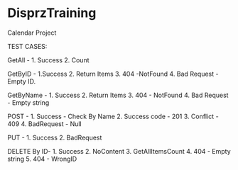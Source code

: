 # DisprzTraining
Calendar Project


TEST CASES:

GetAll - 
	1. Success
	2. Count

GetByID - 
	1.Success
	2. Return Items
	3. 404 -NotFound
	4. Bad Request - Empty ID.

GetByName - 
	1. Success
	2. Return Items
	3. 404 - NotFound
	4. Bad Request - Empty string

POST - 
	1. Success - Check By Name
	2. Success code - 201
	3. Conflict - 409
	4. BadRequest - Null

PUT - 
	1. Success
	2. BadRequest

DELETE By ID-
	1. Success
	2. NoContent
	3. GetAllItemsCount
	4. 404 - Empty string
	5. 404 - WrongID
